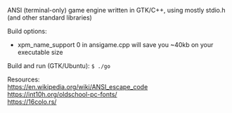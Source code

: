 ANSI (terminal-only) game engine written in GTK/C++, using mostly stdio.h (and other standard libraries)

Build options:
- xpm_name_support 0 in ansigame.cpp will save you ~40kb on your executable size

Build and run (GTK/Ubuntu):
`$ ./go`

Resources:<br>
https://en.wikipedia.org/wiki/ANSI_escape_code<br>
https://int10h.org/oldschool-pc-fonts/<br>
https://16colo.rs/<br>

